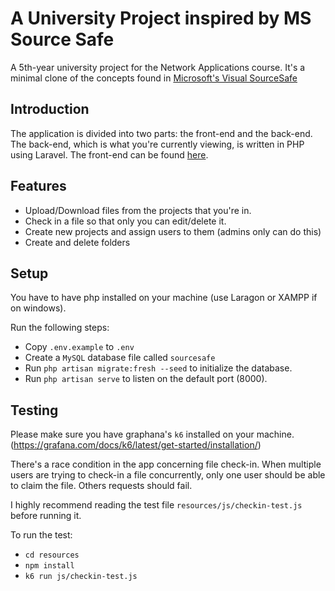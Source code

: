 # A University Project inspired by MS Source Safe

A 5th-year university project for the Network Applications course. It's a minimal clone of the concepts found in [Microsoft's Visual SourceSafe](https://en.wikipedia.org/wiki/Microsoft_Visual_SourceSafe)

## Introduction

The application is divided into two parts: the front-end and the back-end. The back-end, which is what you're currently viewing, is written in PHP using Laravel. The front-end can be found [here](https://github.com/IyadAlanssary/Source-Safe).

## Features

-   Upload/Download files from the projects that you're in.
-   Check in a file so that only you can edit/delete it.
-   Create new projects and assign users to them (admins only can do this)
-   Create and delete folders

## Setup

You have to have php installed on your machine (use Laragon or XAMPP if on windows).

Run the following steps:

-   Copy `.env.example` to `.env`
-   Create a `MySQL` database file called `sourcesafe`
-   Run `php artisan migrate:fresh --seed` to initialize the database.
-   Run `php artisan serve` to listen on the default port (8000).

## Testing

Please make sure you have graphana's `k6` installed on your machine. (https://grafana.com/docs/k6/latest/get-started/installation/)

There's a race condition in the app concerning file check-in. When multiple users are trying to check-in a file concurrently, only one user should be able to claim the file. Others requests should fail.

I highly recommend reading the test file `resources/js/checkin-test.js` before running it.

To run the test:

-   `cd resources`
-   `npm install`
-   `k6 run js/checkin-test.js`
